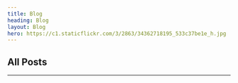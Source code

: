 ```yaml
---
title: Blog
heading: Blog
layout: Blog
hero: https://c1.staticflickr.com/3/2863/34362718195_533c37be1e_h.jpg
---
```


## All Posts
---
